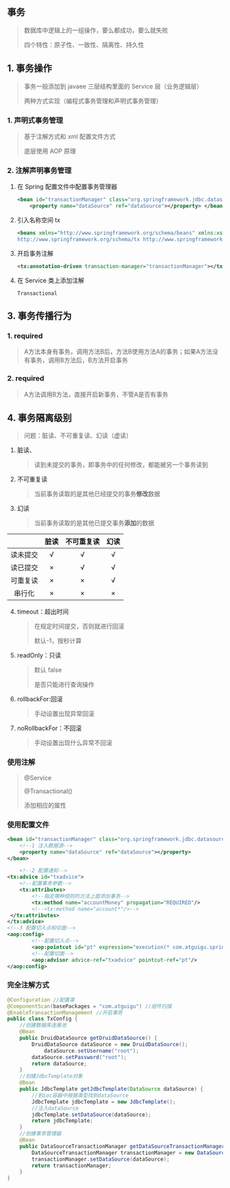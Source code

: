 ## 事务

> 数据库中逻辑上的一组操作，要么都成功，要么就失败
>
> 四个特性：原子性、一致性、隔离性、持久性

## 1. 事务操作

> 事务一般添加到 javaee 三层结构里面的 Service 层（业务逻辑层）
>
> 两种方式实现（编程式事务管理和声明式事务管理）

### 1. 声明式事务管理

> 基于注解方式和 xml 配置文件方式
>
> 底层使用 AOP 原理

### 2. 注解声明事务管理

1. 在 Spring 配置文件中配置事务管理器

   ```xml
   <bean id="transactionManager" class="org.springframework.jdbc.datasource.DataSourceTransactionManager"> <!--注入数据源--> 
       <property name="dataSource" ref="dataSource"></property> </bean>
   ```

2. 引入名称空间 tx

   ```xml
   <beans xmlns="http://www.springframework.org/schema/beans" xmlns:xsi="http://www.w3.org/2001/XMLSchema-instance" xmlns:context="http://www.springframework.org/schema/context" xmlns:aop="http://www.springframework.org/schema/aop" xmlns:tx="http://www.springframework.org/schema/tx" xsi:schemaLocation="http://www.springframework.org/schema/beans http://www.springframework.org/schema/beans/spring-beans.xsd http://www.springframework.org/schema/context http://www.springframework.org/schema/context/spring-context.xsd http://www.springframework.org/schema/aop http://www.springframework.org/schema/aop/spring-aop.xsd
   http://www.springframework.org/schema/tx http://www.springframework.org/schema/tx/spring-tx.xsd">
   ```

3. 开启事务注解

   ```xml
   <tx:annotation-driven transaction-manager="transactionManager"></tx:annotation-driven>
   ```

4. 在 Service 类上添加注解

   `Transactional`

## 3. 事务传播行为

### 1. required

> A方法本身有事务，调用方法B后，方法B使用方法A的事务；如果A方法没有事务，调用B方法后，B方法开启事务

### 2.  required

> A方法调用B方法，直接开启新事务，不管A是否有事务

## 4. 事务隔离级别

> 问题：脏读、不可重复读、幻读（虚读）

1. 脏读、

   > 读到未提交的事务，即事务中的任何修改，都能被另一个事务读到

2. 不可重复读

   > 当前事务读取的是其他已经提交的事务**修改**数据

3. 幻读

   > 当前事务读取的是其他已提交事务**添加**的数据

|          | 脏读 | 不可重复读 | 幻读 |
| :------: | :--: | :--------: | :--: |
| 读未提交 |  √   |     √      |  √   |
| 读已提交 |  ×   |     √      |  √   |
| 可重复读 |  ×   |     ×      |  √   |
|  串行化  |  ×   |     ×      |  ×   |

4. timeout：超出时间

   > 在规定时间提交，否则就进行回滚
   >
   > 默认-1，按秒计算

5. readOnly：只读

   > 默认 false
   >
   > 是否只能进行查询操作

6. rollbackFor:回滚

   > 手动设置出现异常回滚

7. noRollbackFor：不回滚

   > 手动设置出现什么异常不回滚

### 使用注解

> @Service
>
> @Transactional()
>
> 添加相应的属性

### 使用配置文件

```xml
<bean id="transactionManager" class="org.springframework.jdbc.datasource.DataSourceTransactionManager"> 
    <!--1 注入数据源--> 
    <property name="dataSource" ref="dataSource"></property> 
</bean>

	<!--2 配置通知--> 
<tx:advice id="txadvice"> 
    <!--配置事务参数--> 
    <tx:attributes> 
        <!--指定哪种规则的方法上面添加事务--> 
        <tx:method name="accountMoney" propagation="REQUIRED"/> 
        <!--<tx:method name="account*"/>--> 
 </tx:attributes> 
</tx:advice> 
<!--3 配置切入点和切面--> 
<aop:config>
        <!--配置切入点--> 
        <aop:pointcut id="pt" expression="execution(* com.atguigu.spring5.service.UserService.*(..))"/> 
        <!--配置切面--> 
        <aop:advisor advice-ref="txadvice" pointcut-ref="pt"/> 
</aop:config>

```



### 完全注解方式

```java
@Configuration //配置类 
@ComponentScan(basePackages = "com.atguigu") //组件扫描 
@EnableTransactionManagement //开启事务 
public class TxConfig { 
    //创建数据库连接池 
    @Bean 
    public DruidDataSource getDruidDataSource() {
        DruidDataSource dataSource = new DruidDataSource(); 				 	    dataSource.setDriverClassName("com.mysql.jdbc.Driver"); 	      dataSource.setUrl("jdbc:mysql:///user_db"); 
        	dataSource.setUsername("root");
        dataSource.setPassword("root"); 
        return dataSource; 
    } 
    //创建JdbcTemplate对象 
    @Bean 
    public JdbcTemplate getJdbcTemplate(DataSource dataSource) {
        //到ioc容器中根据类型找到dataSource 
        JdbcTemplate jdbcTemplate = new JdbcTemplate(); 
        //注入dataSource
        jdbcTemplate.setDataSource(dataSource);
		return jdbcTemplate;
    }
    //创建事务管理器 
    @Bean 
    public DataSourceTransactionManager getDataSourceTransactionManager(DataSource dataSource) {
        DataSourceTransactionManager transactionManager = new DataSourceTransactionManager();
        transactionManager.setDataSource(dataSource); 
        return transactionManager; 
    }
}
```

